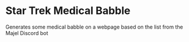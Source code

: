# Star Trek Medical Babble

Generates some medical babble on a webpage based on the list from the Majel Discord bot